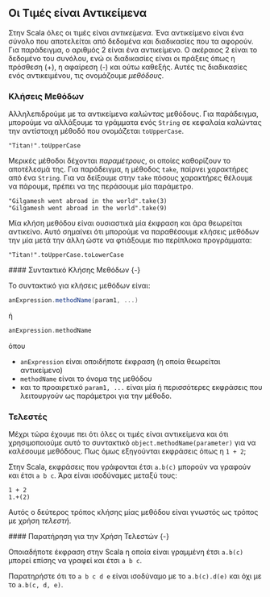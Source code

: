 ## Οι Τιμές είναι Αντικείμενα

Στην Scala όλες οι τιμές είναι *αντικείμενα*. Ένα αντικείμενο είναι ένα σύνολο που αποτελείται από δεδομένα και διαδικασίες που τα αφορούν. Για παράδειγμα, ο αριθμός 2 είναι ένα αντικείμενο. Ο ακέραιος 2 είναι το δεδομένο του συνόλου, ενώ οι διαδικασίες είναι οι πράξεις όπως η πρόσθεση (+), η αφαίρεση (-) και ούτω καθεξής. Αυτές τις διαδικασίες ενός αντικειμένου, τις ονομάζουμε *μεθόδους*.

### Κλήσεις Μεθόδων

Αλληλεπιδρούμε με τα αντικείμενα *καλώντας* μεθόδους. Για παράδειγμα, μπορούμε να αλλάξουμε τα γράμματα ενός `String` σε κεφαλαία καλώντας την αντίστοιχη μέθοδό που ονομάζεται `toUpperCase`.

```tut:book
"Titan!".toUpperCase
```

Μερικές μέθοδοι δέχονται *παραμέτρους*, οι οποίες καθορίζουν το αποτέλεσμά της. Για παράδειγμα, η μέθοδος `take`, παίρνει χαρακτήρες από ένα `String`. Για να δείξουμε στην `take` πόσους χαρακτήρες θέλουμε να πάρουμε, πρέπει να της περάσουμε μία παράμετρο.

```tut:book
"Gilgamesh went abroad in the world".take(3)
"Gilgamesh went abroad in the world".take(9)
```

Μία κλήση μεθόδου είναι ουσιαστικά μία έκφραση και άρα θεωρείται αντικείνο. Αυτό σημαίνει ότι μπορούμε να παραθέσουμε κλήσεις μεθόδων την μία μετά την άλλη ώστε να φτιάξουμε πιο περίπλοκα προγράμματα:

```tut:book
"Titan!".toUpperCase.toLowerCase
```

<div class="callout callout-info">
#### Συντακτικό Κλήσης Μεθόδων {-}

Το συντακτικό για κλήσεις μεθόδων είναι:

```scala
anExpression.methodName(param1, ...)
```

ή

```scala
anExpression.methodName
```

όπου

- `anExpression` είναι οποιδήποτε έκφραση (η οποία θεωρείται αντικείμενο)
- `methodName` είναι το όνομα της μεθόδου
- και το προαιρετικό `param1, ...` είναι μία ή περισσότερες εκφράσεις που λειτουργούν ως παράμετροι για την μέθοδο.
</div>


### Τελεστές

Μέχρι τώρα έχουμε πει ότι όλες οι τιμές είναι αντικείμενα και ότι χρησιμοποιούμε αυτό το συντακτικό `object.methodName(parameter)` για να καλέσουμε μεθόδους. Πως όμως εξηγούνται εκφράσεις όπως η `1 + 2`;

Στην Scala, εκφράσεις που γράφονται έτσι `a.b(c)` μπορούν να γραφούν και έτσι `a b c`. Άρα είναι ισοδύναμες μεταξύ τους:

```tut:book
1 + 2
1.+(2)
```

Αυτός ο δεύτερος τρόπος κλήσης μίας μεθόδου είναι γνωστός ως τρόπος με χρήση *τελεστή*.

<div class="callout callout-info">
#### Παρατήρηση για την Χρήση Τελεστών {-}

Οποιαδήποτε έκφραση στην Scala η οποία είναι γραμμένη έτσι `a.b(c)` μπορεί επίσης να γραφεί και έτσι `a b c`.

Παρατηρήστε ότι το `a b c d e` είναι ισοδύναμο με το `a.b(c).d(e)` και όχι με το `a.b(c, d, e)`.
</div>
